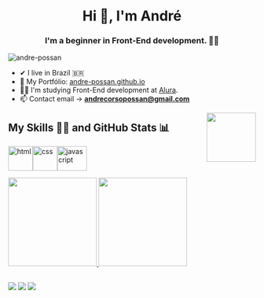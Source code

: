 <h1 align="center">Hi 👋, I'm André</h1>
<h3 align="center">I'm a beginner in Front-End development. 👨‍💻</h3>

<p align="left"> <img src="https://komarev.com/ghpvc/?username=andre-possam&label=Profile%20views&color=0e75b6&style=flat" alt="andre-possan" /> </p>

- ✔ I live in Brazil 🇧🇷
- :scroll: My Portfólio: <a href="https://andre-possan.github.io/">andre-possan.github.io</a>
- :man_student: I'm studying Front-End development at <a href="https://www.alura.com.br/">Alura</a>. 
- 📫 Contact email → **andrecorsopossan@gmail.com**

<img align="right" src="https://thumbs.gfycat.com/GoodFlashyEyelashpitviper-max-1mb.gif" height="100"/>

## My Skills :man_technologist:  and  GitHub Stats :bar_chart:

<img aling="center" alt="html" height="50" width="50" src="https://cdn.jsdelivr.net/gh/devicons/devicon/icons/html5/html5-plain.svg"><img aling="center" alt="css" height="50" width="50" src="https://cdn.jsdelivr.net/gh/devicons/devicon/icons/css3/css3-plain.svg"><img aling="center" alt="javascript" height="50" width="60" src="https://cdn.jsdelivr.net/gh/devicons/devicon/icons/javascript/javascript-plain.svg">

<a href="https://github.com/andre-possan">
<img height="180em" src="https://github-readme-stats.vercel.app/api/top-langs/?username=andre-possan&langs_count=7&border_color=334152&bg_color=DEG,111e2e,010810&title_color=fff&text_color=b7d1e6"/>
<img height="180em" src="https://github-readme-stats.vercel.app/api?username=andre-possan&show_icons=true&border_color=334152&bg_color=DEG,010810,111e2e&title_color=fff&text_color=b7d1e6&include_all_commits=true&count_private=true"/>
</a>

##  

<a href="https://www.youtube.com/channel/UCKzQzQKAzqBikUPEFh2SZPA" target="_blank"><img src="https://img.shields.io/badge/YouTube-FF0000?style=for-the-badge&logo=youtube&logoColor=white" target="_blank"></a>
<a href="https://discord.gg/qCSaTbV" target="_blank"><img src="https://img.shields.io/badge/Discord-7289DA?style=for-the-badge&logo=discord&logoColor=white" target="_blank"></a>
<a href = "mailto:andrecorsopossan@gmail.com"><img src="https://img.shields.io/badge/-Gmail-%23333?style=for-the-badge&logo=gmail&logoColor=white" target="_blank"></a>
